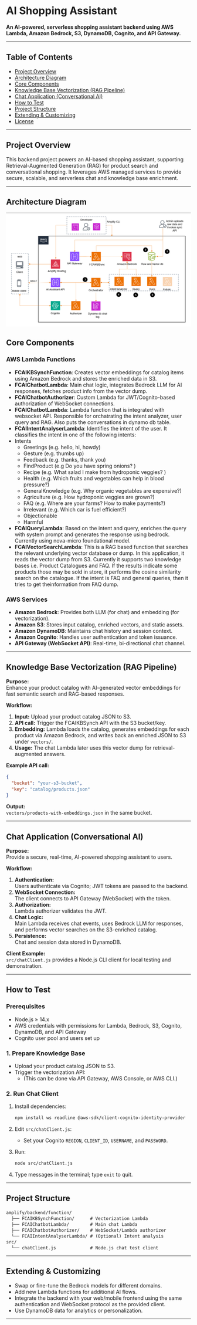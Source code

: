
# AI Shopping Assistant

**An AI-powered, serverless shopping assistant backend using AWS Lambda, Amazon Bedrock, S3, DynamoDB, Cognito, and API Gateway.**

---

## Table of Contents

- [Project Overview](#project-overview)
- [Architecture Diagram](#architecture-diagram)
- [Core Components](#core-components)
- [Knowledge Base Vectorization (RAG Pipeline)](#knowledge-base-vectorization-rag-pipeline)
- [Chat Application (Conversational AI)](#chat-application-conversational-ai)
- [How to Test](#how-to-test)
- [Project Structure](#project-structure)
- [Extending & Customizing](#extending--customizing)
- [License](#license)

---

## Project Overview

This backend project powers an AI-based shopping assistant, supporting Retrieval-Augmented Generation (RAG) for product search and conversational shopping. It leverages AWS managed services to provide secure, scalable, and serverless chat and knowledge base enrichment.

---

## Architecture Diagram

![Beautiful Sunset](arch.png "Sunset Image")

## Core Components

### AWS Lambda Functions

- **FCAIKBSynchFunction**: Creates vector embeddings for catalog items using Amazon Bedrock and stores the enriched data in S3.
- **FCAIChatbotLambda**: Main chat logic, integrates Bedrock LLM for AI responses, fetches product info from the vector dump.
- **FCAIChatbotAuthorizer**: Custom Lambda for JWT/Cognito-based authorization of WebSocket connections.
- **FCAIChatbotLambda**: Lambda function that is integrated with websocket API. Responsible for orchatrating the intent analyzer, user query and RAG. Also puts the conversations in dynamo db table.
- **FCAIIntentAnalyserLambda**: Identifies the intent of the user. It classifies the intent in one of the following intents:
- Intents
  - Greetings (e.g. hello, hi, howdy)
  - Gesture (e.g. thumbs up)
  - Feedback (e.g. thanks, thank you)
  - FindProduct (e.g Do you have spring onions? )
  - Recipe (e.g. What salad I make from hydroponic veggies? )
  - Health (e.g. Which fruits and vegetables can help in blood pressure?)
  - GeneralKnowledge (e.g. Why organic vegetables are expensive?)
  - Agriculture (e.g. How hydroponic veggies are grown?)
  - FAQ (e.g. Where are your farms? How to make payments?)
  - Irrelevant (e.g. Which car is fuel efficient?)
  - Objectionable
  - Harmful
- **FCAIQueryLambda**: Based on the intent and query, enriches the query with system prompt and generates the response using bedrock. Currently using nova-micro foundational model.
- **FCAIVectorSearchLambda**: This is a RAG based function that searches the relevant underlying vector database or dump. In this application, it reads the vector dump from S3. Currently it supports two knowledge bases i.e. Product Catalogues and FAQ.
If the results indicate some products those may be sold in store, it performs the cosine similarity search on the catalogue.
If the intent is FAQ and general queries, then it tries to get theinformation from FAQ dump. 

### AWS Services

- **Amazon Bedrock**: Provides both LLM (for chat) and embedding (for vectorization).
- **Amazon S3**: Stores input catalog, enriched vectors, and static assets.
- **Amazon DynamoDB**: Maintains chat history and session context.
- **Amazon Cognito**: Handles user authentication and token issuance.
- **API Gateway (WebSocket API)**: Real-time, bi-directional chat channel.

---

## Knowledge Base Vectorization (RAG Pipeline)

**Purpose:**  
Enhance your product catalog with AI-generated vector embeddings for fast semantic search and RAG-based responses.

**Workflow:**

1. **Input:** Upload your product catalog JSON to S3.
2. **API call:** Trigger the FCAIKBSynch API with the S3 bucket/key.
3. **Embedding:** Lambda loads the catalog, generates embeddings for each product via Amazon Bedrock, and writes back an enriched JSON to S3 under `vectors/`.
4. **Usage:** The chat Lambda later uses this vector dump for retrieval-augmented answers.

**Example API call:**
```json
{
  "bucket": "your-s3-bucket",
  "key": "catalog/products.json"
}
```

**Output:**  
`vectors/products-with-embeddings.json` in the same bucket.

---

## Chat Application (Conversational AI)

**Purpose:**  
Provide a secure, real-time, AI-powered shopping assistant to users.

**Workflow:**

1. **Authentication:**  
   Users authenticate via Cognito; JWT tokens are passed to the backend.
2. **WebSocket Connection:**  
   The client connects to API Gateway (WebSocket) with the token.
3. **Authorization:**  
   Lambda authorizer validates the JWT.
4. **Chat Logic:**  
   Main Lambda receives chat events, uses Bedrock LLM for responses, and performs vector searches on the S3-enriched catalog.
5. **Persistence:**  
   Chat and session data stored in DynamoDB.

**Client Example:**  
`src/chatClient.js` provides a Node.js CLI client for local testing and demonstration.

---

## How to Test

### Prerequisites

- Node.js ≥ 14.x
- AWS credentials with permissions for Lambda, Bedrock, S3, Cognito, DynamoDB, and API Gateway
- Cognito user pool and users set up

### 1. Prepare Knowledge Base

- Upload your product catalog JSON to S3.
- Trigger the vectorization API:
  - (This can be done via API Gateway, AWS Console, or AWS CLI.)

### 2. Run Chat Client

1. Install dependencies:
   ```bash
   npm install ws readline @aws-sdk/client-cognito-identity-provider
   ```
2. Edit `src/chatClient.js`:
   - Set your Cognito `REGION`, `CLIENT_ID`, `USERNAME`, and `PASSWORD`.

3. Run:
   ```bash
   node src/chatClient.js
   ```

4. Type messages in the terminal; type `exit` to quit.

---

## Project Structure

```
amplify/backend/function/
  ├── FCAIKBSynchFunction/      # Vectorization Lambda
  ├── FCAIChatbotLambda/        # Main chat Lambda
  ├── FCAIChatbotAuthorizer/    # WebSocket/Lambda authorizer
  └── FCAIIntentAnalyserLambda/ # (Optional) Intent analysis
src/
  └── chatClient.js             # Node.js chat test client
```

---

## Extending & Customizing

- Swap or fine-tune the Bedrock models for different domains.
- Add new Lambda functions for additional AI flows.
- Integrate the backend with your web/mobile frontend using the same authentication and WebSocket protocol as the provided client.
- Use DynamoDB data for analytics or personalization.

---

